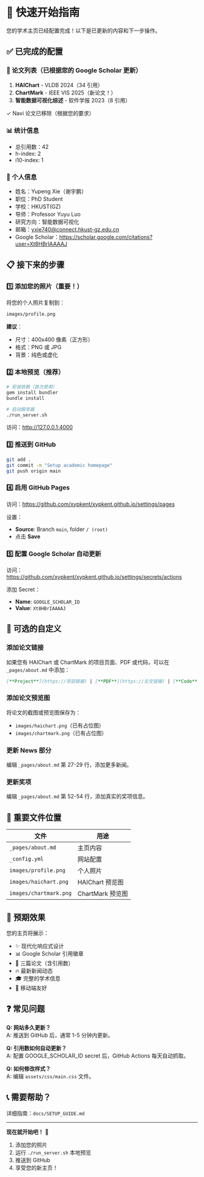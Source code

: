 # 🚀 快速开始指南

您的学术主页已经配置完成！以下是已更新的内容和下一步操作。

## ✅ 已完成的配置

### 📝 论文列表（已根据您的 Google Scholar 更新）
1. **HAIChart** - VLDB 2024（34 引用）
2. **ChartMark** - IEEE VIS 2025（新论文！）
3. **智能数据可视化综述** - 软件学报 2023（8 引用）

✓ Navi 论文已移除（根据您的要求）

### 📊 统计信息
- 总引用数：42
- h-index: 2
- i10-index: 1

### 👤 个人信息
- 姓名：Yupeng Xie（谢宇鹏）
- 职位：PhD Student
- 学校：HKUST(GZ)
- 导师：Professor Yuyu Luo
- 研究方向：智能数据可视化
- 邮箱：yxie740@connect.hkust-gz.edu.cn
- Google Scholar：https://scholar.google.com/citations?user=Xt8HBrIAAAAJ

## 📋 接下来的步骤

### 1️⃣ 添加您的照片（重要！）

将您的个人照片复制到：
```bash
images/profile.png
```

**建议**：
- 尺寸：400x400 像素（正方形）
- 格式：PNG 或 JPG
- 背景：纯色或虚化

### 2️⃣ 本地预览（推荐）

```bash
# 安装依赖（首次使用）
gem install bundler
bundle install

# 启动服务器
./run_server.sh
```

访问：http://127.0.0.1:4000

### 3️⃣ 推送到 GitHub

```bash
git add .
git commit -m "Setup academic homepage"
git push origin main
```

### 4️⃣ 启用 GitHub Pages

访问：https://github.com/xypkent/xypkent.github.io/settings/pages

设置：
- **Source**: Branch `main`, folder `/ (root)`
- 点击 **Save**

### 5️⃣ 配置 Google Scholar 自动更新

访问：https://github.com/xypkent/xypkent.github.io/settings/secrets/actions

添加 Secret：
- **Name**: `GOOGLE_SCHOLAR_ID`
- **Value**: `Xt8HBrIAAAAJ`

## 🎨 可选的自定义

### 添加论文链接

如果您有 HAIChart 或 ChartMark 的项目页面、PDF 或代码，可以在 `_pages/about.md` 中添加：

```markdown
[**Project**](https://项目链接) | [**PDF**](https://论文链接) | [**Code**](https://github.com/...)
```

### 添加论文预览图

将论文的截图或预览图保存为：
- `images/haichart.png`（已有占位图）
- `images/chartmark.png`（已有占位图）

### 更新 News 部分

编辑 `_pages/about.md` 第 27-29 行，添加更多新闻。

### 更新奖项

编辑 `_pages/about.md` 第 52-54 行，添加真实的奖项信息。

## 📁 重要文件位置

| 文件 | 用途 |
|------|------|
| `_pages/about.md` | 主页内容 |
| `_config.yml` | 网站配置 |
| `images/profile.png` | 个人照片 |
| `images/haichart.png` | HAIChart 预览图 |
| `images/chartmark.png` | ChartMark 预览图 |

## 🎯 预期效果

您的主页将展示：
- ✨ 现代化响应式设计
- 📊 Google Scholar 引用徽章
- 📝 三篇论文（含引用数）
- 🔥 最新新闻动态
- 🎓 完整的学术信息
- 📱 移动端友好

## ❓ 常见问题

**Q: 网站多久更新？**  
A: 推送到 GitHub 后，通常 1-5 分钟内更新。

**Q: 引用数如何自动更新？**  
A: 配置 GOOGLE_SCHOLAR_ID secret 后，GitHub Actions 每天自动抓取。

**Q: 如何修改样式？**  
A: 编辑 `assets/css/main.css` 文件。

## 📞 需要帮助？

详细指南：`docs/SETUP_GUIDE.md`

---

**现在就开始吧！** 🎉

1. 添加您的照片
2. 运行 `./run_server.sh` 本地预览
3. 推送到 GitHub
4. 享受您的新主页！

